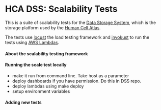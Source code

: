 # HCA DSS: Scalability Tests

This is a suite of scalability tests for the [Data Storage System](github.com/HumanCellAtlas/data-store), which is the 
storage platform used by the [Human Cell Atlas](https://www.humancellatlas.org/).
 

The tests use [locust](https://docs.locust.io/en/stable/what-is-locust.html) the load testing framework and 
[invokust](https://github.com/FutureSharks/invokust)
to run the tests using [AWS Lambdas](https://docs.aws.amazon.com/lambda/latest/dg/welcome.html).

#### About the scalability testing framework



#### Running the scale test locally

- make it run from command line. Take host as a parameter
- deploy dashboards if you have permission. Do this in DSS repo.
- deploy lambdas using make deploy
- setup environment variables

#### Adding new tests


